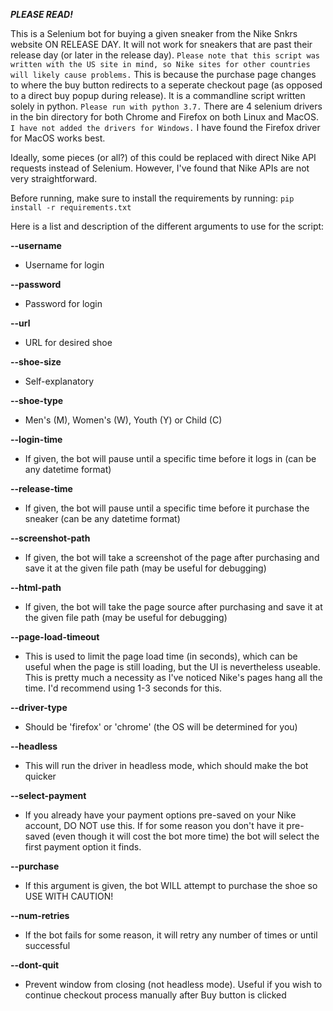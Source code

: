 ***PLEASE READ!***

This is a Selenium bot for buying a given sneaker from the Nike Snkrs website ON RELEASE DAY. 
   It will not work for sneakers that are past their release day (or later in the release day). 
   `Please note that this script was written with the US site in mind, so Nike sites for other countries will likely cause problems.`
   This is because the purchase page changes to where the buy button redirects to a seperate checkout page (as opposed to a direct buy popup during release).
It is a commandline script written solely in python. `Please run with python 3.7.`
There are 4 selenium drivers in the bin directory for both Chrome and Firefox on both Linux and MacOS. `I have not added the drivers for Windows.`
I have found the Firefox driver for MacOS works best.

Ideally, some pieces (or all?) of this could be replaced with direct Nike API requests instead of Selenium. However, I've found that Nike APIs are not very straightforward. 

Before running, make sure to install the requirements by running: `pip install -r requirements.txt`

Here is a list and description of the different arguments to use for the script:

<b>--username</b>
* Username for login

<b>--password</b>
* Password for login

<b>--url</b>
* URL for desired shoe

<b>--shoe-size</b>
* Self-explanatory

<b>--shoe-type</b>
* Men's (M), Women's (W), Youth (Y) or Child (C)

<b>--login-time</b>
* If given, the bot will pause until a specific time before it logs in (can be any datetime format)

<b>--release-time</b>
* If given, the bot will pause until a specific time before it purchase the sneaker (can be any datetime format)

<b>--screenshot-path</b>
* If given, the bot will take a screenshot of the page after purchasing and save it at the given file path (may be useful for debugging)

<b>--html-path</b>
* If given, the bot will take the page source after purchasing and save it at the given file path (may be useful for debugging)

<b>--page-load-timeout</b>
* This is used to limit the page load time (in seconds), which can be useful when the page is still loading, but the UI is nevertheless useable. This is pretty much a necessity as I've noticed Nike's pages hang all the time. I'd recommend using 1-3 seconds for this. 

<b>--driver-type</b>
* Should be 'firefox' or 'chrome' (the OS will be determined for you)

<b>--headless</b>
* This will run the driver in headless mode, which should make the bot quicker

<b>--select-payment</b>
* If you already have your payment options pre-saved on your Nike account, DO NOT use this. If for some reason you don't have it pre-saved (even though it will cost the bot more time) the bot will select the first payment option it finds.

<b>--purchase</b>
* If this argument is given, the bot WILL attempt to purchase the shoe so USE WITH CAUTION!

<b>--num-retries</b>
* If the bot fails for some reason, it will retry any number of times or until successful

<b>--dont-quit</b>
* Prevent window from closing (not headless mode). Useful if you wish to continue checkout process manually after Buy button is clicked
    
 
   
